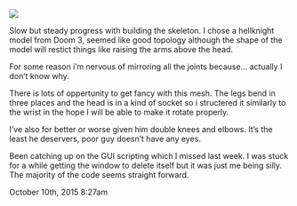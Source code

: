 <img src="../../media/130874720359.png"/>
<div class="caption"><p>Slow but steady progress with building the skeleton. I chose a hellknight model from Doom 3, seemed like good topology although the shape of the model will restict things like raising the arms above the head.</p>

<p>For some reason i&rsquo;m nervous of mirroring all the joints because&hellip; actually I don&rsquo;t know why.</p>

<p>There is lots of oppertunity to get fancy with this mesh. The legs bend in three places and the head is in a kind of socket so i structered it similarly to the wrist in the hope I will be able to make it rotate properly.</p>

<p>I&rsquo;ve also for better or worse given him double knees and elbows. It&rsquo;s the least he deservers, poor guy doesn&rsquo;t have any eyes.</p>

<p>Been catching up on the GUI scripting which I missed last week. I was stuck for a while getting the window to delete itself but it was just me being silly. The majority of the code seems straight forward.</p> </div>

<div id="footer">
<span id="timestamp"> October 10th, 2015 8:27am </span>
</div>